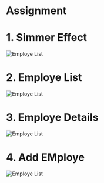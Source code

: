 # Assignment

# 1. Simmer Effect
![Employe List](https://github.com/MadhuKumar77/Assignment/blob/master/Screenshots/Image4.jpeg "Employe List")

# 2. Employe List
![Employe List](https://github.com/MadhuKumar77/Assignment/blob/master/Screenshots/Image1.jpeg "Employe List")

# 3. Employe Details
![Employe List](https://github.com/MadhuKumar77/Assignment/blob/master/Screenshots/Image2.jpeg "Employe List")

# 4. Add EMploye
![Employe List](https://github.com/MadhuKumar77/Assignment/blob/master/Screenshots/Image3.jpeg "Employe List")



